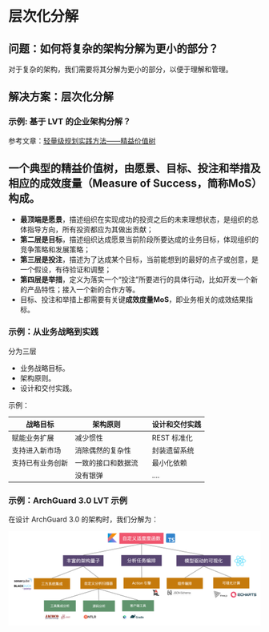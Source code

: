 # 层次化分解



## 问题：如何将复杂的架构分解为更小的部分？

对于复杂的架构，我们需要将其分解为更小的部分，以便于理解和管理。

## 解决方案：层次化分解

### 示例: 基于 LVT 的企业架构分解？

参考文章：[轻量级规划实践方法——精益价值树](https://insights.thoughtworks.cn/lean-value-tree-2/)

一个典型的精益价值树，由**愿景、目标、投注和举措**及相应的**成效度量**（Measure of Success，简称MoS）构成。
- 
- **最顶端是愿景**，描述组织在实现成功的投资之后的未来理想状态，是组织的总体指导方向，所有投资都应为其做出贡献；
- **第二层是目标**，描述组织达成愿景当前阶段所要达成的业务目标，体现组织的竞争策略和发展策略；
- **第三层是投注**，描述为了达成某个目标，当前能想到的最好的点子或创意，是一个假设，有待验证和调整；
- **第四层是举措**，定义为落实一个“投注”所要进行的具体行动，比如开发一个新的产品特性；接入一个新的合作方等。
- 目标、投注和举措上都需要有关键**成效度量MoS**，即业务相关的成效结果指标。

### 示例：从业务战略到实践

分为三层

- 业务战略目标。
- 架构原则。
- 设计和交付实践。

示例：

| 战略目标     | 架构原则      |     | 设计和交付实践  |
|----------|-----------|:----|----------|
| 赋能业务扩展   | 减少惯性      |     | REST 标准化 |
| 支持进入新市场  | 消除偶然的复杂性  |     | 封装遗留系统   |
| 支持已有业务创新 | 一致的接口和数据流 |     | 最小化依赖    |
|          | 没有银弹      |     | ....     |

### 示例：ArchGuard 3.0 LVT 示例

在设计 ArchGuard 3.0 的架构时，我们分解为：

![ArchGuard 3.0 LVT Demo](../images/archguard-3-lvt.png)

